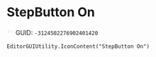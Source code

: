 # StepButton On
![](/img/StepButton%20On.png)
GUID: `-3124502276902401420`
```
EditorGUIUtility.IconContent("StepButton On")
```
